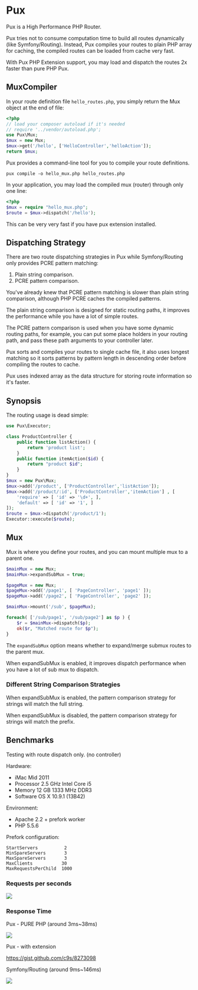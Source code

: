 Pux
=============
Pux is a High Performance PHP Router.

Pux tries not to consume computation time to build all routes dynamically (like Symfony/Routing). Instead,
Pux compiles your routes to plain PHP array for caching, the compiled routes can be loaded from cache very fast.

With Pux PHP Extension support, you may load and dispatch the routes 2x faster than pure PHP Pux.

MuxCompiler
--------------------

In your route definition file `hello_routes.php`, you simply return the Mux object at the end of file:

```php
<?php
// load your composer autoload if it's needed
// require '../vendor/autoload.php';
use Pux\Mux;
$mux = new Mux;
$mux->get('/hello', ['HelloController','helloAction']);
return $mux;
```

Pux provides a command-line tool for you to compile your route definitions.

    pux compile -o hello_mux.php hello_routes.php

In your application, you may load the compiled mux (router) through only one line:

```php
<?php
$mux = require "hello_mux.php";
$route = $mux->dispatch('/hello');
```

This can be very very fast if you have pux extension installed.

Dispatching Strategy
--------------------

There are two route dispatching strategies in Pux while Symfony/Routing only
provides PCRE pattern matching:

1. Plain string comparison.
2. PCRE pattern comparison.

You've already knew that PCRE pattern matching is slower than plain string comparison, although PHP PCRE caches the compiled patterns.

The plain string comparison is designed for static routing paths, it
improves the performance while you have a lot of simple routes.

The PCRE pattern comparison is used when you have some dynamic routing paths,
for example, you can put some place holders in your routing path, and pass
these path arguments to your controller later.

Pux sorts and compiles your routes to single cache file, it also uses longest
matching so it sorts patterns by pattern length in descending order before compiling the
routes to cache.

Pux uses indexed array as the data structure for storing route information so it's faster.


Synopsis
------------

The routing usage is dead simple:

```php
use Pux\Executor;

class ProductController {
    public function listAction() {
        return 'product list';
    }
    public function itemAction($id) { 
        return "product $id";
    }
}
$mux = new Pux\Mux;
$mux->add('/product', ['ProductController','listAction']);
$mux->add('/product/:id', ['ProductController','itemAction'] , [
    'require' => [ 'id' => '\d+', ],
    'default' => [ 'id' => '1', ]
]);
$route = $mux->dispatch('/product/1');
Executor::execute($route);
```

Mux
-----
Mux is where you define your routes, and you can mount multiple mux to a parent one.

```php
$mainMux = new Mux;
$mainMux->expandSubMux = true;

$pageMux = new Mux;
$pageMux->add('/page1', [ 'PageController', 'page1' ]);
$pageMux->add('/page2', [ 'PageController', 'page2' ]);

$mainMux->mount('/sub', $pageMux);

foreach( ['/sub/page1', '/sub/page2'] as $p ) {
    $r = $mainMux->dispatch($p);
    ok($r, "Matched route for $p");
}
```

The `expandSubMux` option means whether to expand/merge submux routes to the parent mux.

When expandSubMux is enabled, it improves dispatch performance when you
have a lot of sub mux to dispatch.

### Different String Comparison Strategies

When expandSubMux is enabled, the pattern comparison strategy for 
strings will match the full string.

When expandSubMux is disabled, the pattern comparison strategy for 
strings will match the prefix.


## Benchmarks

Testing with route dispatch only. (no controller)

Hardware:

- iMac Mid 2011
- Processor  2.5 GHz Intel Core i5
- Memory  12 GB 1333 MHz DDR3
- Software  OS X 10.9.1 (13B42)

Environment:

- Apache 2.2 + prefork worker
- PHP 5.5.6

Prefork configuration:

    StartServers          2
    MinSpareServers       3
    MaxSpareServers       3
    MaxClients           30
    MaxRequestsPerChild  1000


### Requests per seconds

<img src="https://raw.github.com/c9s/Pux/master/benchmarks/reqs.png"/>

### Response Time

Pux - PURE PHP (around 3ms~38ms)

<img src="https://raw.github.com/c9s/Pux/master/benchmarks/pux.png"/>

Pux - with extension 

<https://gist.github.com/c9s/8273098>

Symfony/Routing (around 9ms~146ms)

<img src="https://raw.github.com/c9s/Pux/master/benchmarks/symfony-routing.png"/>


